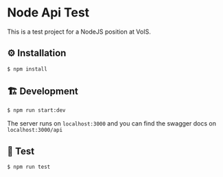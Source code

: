# Node Api Test

This is a test project for a NodeJS position at VoIS.

## ⚙️ Installation

```bash
$ npm install
```

## 🏗️ Development

```bash
$ npm run start:dev
```

The server runs on `localhost:3000` and you can find the swagger docs on `localhost:3000/api`

## 🧪 Test

```bash
$ npm run test
```
